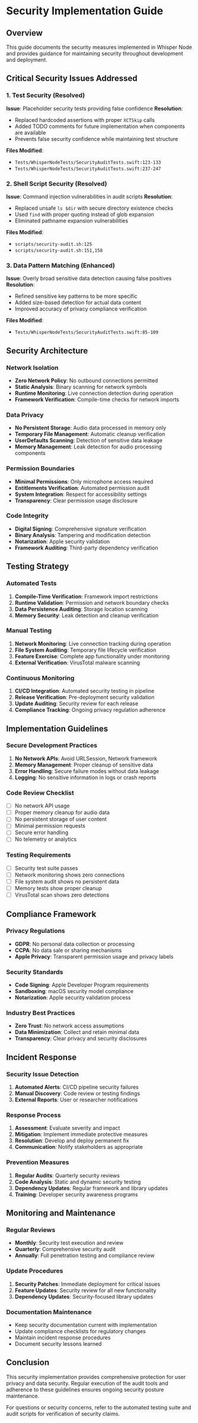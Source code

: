 # Security Implementation Guide

## Overview

This guide documents the security measures implemented in Whisper Node and provides guidance for maintaining security throughout development and deployment.

## Critical Security Issues Addressed

### 1. Test Security (Resolved)

**Issue**: Placeholder security tests providing false confidence
**Resolution**: 
- Replaced hardcoded assertions with proper `XCTSkip` calls
- Added TODO comments for future implementation when components are available
- Prevents false security confidence while maintaining test structure

**Files Modified**:
- `Tests/WhisperNodeTests/SecurityAuditTests.swift:123-133`
- `Tests/WhisperNodeTests/SecurityAuditTests.swift:237-247`

### 2. Shell Script Security (Resolved)

**Issue**: Command injection vulnerabilities in audit scripts
**Resolution**:
- Replaced unsafe `ls $dir` with secure directory existence checks
- Used `find` with proper quoting instead of glob expansion
- Eliminated pathname expansion vulnerabilities

**Files Modified**:
- `scripts/security-audit.sh:125`
- `scripts/security-audit.sh:151,158`

### 3. Data Pattern Matching (Enhanced)

**Issue**: Overly broad sensitive data detection causing false positives
**Resolution**:
- Refined sensitive key patterns to be more specific
- Added size-based detection for actual data content
- Improved accuracy of privacy compliance verification

**Files Modified**:
- `Tests/WhisperNodeTests/SecurityAuditTests.swift:85-109`

## Security Architecture

### Network Isolation
- **Zero Network Policy**: No outbound connections permitted
- **Static Analysis**: Binary scanning for network symbols
- **Runtime Monitoring**: Live connection detection during operation
- **Framework Verification**: Compile-time checks for network imports

### Data Privacy
- **No Persistent Storage**: Audio data processed in memory only
- **Temporary File Management**: Automatic cleanup verification
- **UserDefaults Scanning**: Detection of sensitive data leakage
- **Memory Management**: Leak detection for audio processing components

### Permission Boundaries
- **Minimal Permissions**: Only microphone access required
- **Entitlements Verification**: Automated permission audit
- **System Integration**: Respect for accessibility settings
- **Transparency**: Clear permission usage disclosure

### Code Integrity
- **Digital Signing**: Comprehensive signature verification
- **Binary Analysis**: Tampering and modification detection
- **Notarization**: Apple security validation
- **Framework Auditing**: Third-party dependency verification

## Testing Strategy

### Automated Tests
1. **Compile-Time Verification**: Framework import restrictions
2. **Runtime Validation**: Permission and network boundary checks
3. **Data Persistence Auditing**: Storage location scanning
4. **Memory Security**: Leak detection and cleanup verification

### Manual Testing
1. **Network Monitoring**: Live connection tracking during operation
2. **File System Auditing**: Temporary file lifecycle verification
3. **Feature Exercise**: Complete app functionality under monitoring
4. **External Verification**: VirusTotal malware scanning

### Continuous Monitoring
1. **CI/CD Integration**: Automated security testing in pipeline
2. **Release Verification**: Pre-deployment security validation
3. **Update Auditing**: Security review for each release
4. **Compliance Tracking**: Ongoing privacy regulation adherence

## Implementation Guidelines

### Secure Development Practices
1. **No Network APIs**: Avoid URLSession, Network framework
2. **Memory Management**: Proper cleanup of sensitive data
3. **Error Handling**: Secure failure modes without data leakage
4. **Logging**: No sensitive information in logs or crash reports

### Code Review Checklist
- [ ] No network API usage
- [ ] Proper memory cleanup for audio data
- [ ] No persistent storage of user content
- [ ] Minimal permission requests
- [ ] Secure error handling
- [ ] No telemetry or analytics

### Testing Requirements
- [ ] Security test suite passes
- [ ] Network monitoring shows zero connections
- [ ] File system audit shows no persistent data
- [ ] Memory tests show proper cleanup
- [ ] VirusTotal scan shows zero detections

## Compliance Framework

### Privacy Regulations
- **GDPR**: No personal data collection or processing
- **CCPA**: No data sale or sharing mechanisms
- **Apple Privacy**: Transparent permission usage and privacy labels

### Security Standards
- **Code Signing**: Apple Developer Program requirements
- **Sandboxing**: macOS security model compliance
- **Notarization**: Apple security validation process

### Industry Best Practices
- **Zero Trust**: No network access assumptions
- **Data Minimization**: Collect and retain minimal data
- **Transparency**: Clear privacy and security disclosures

## Incident Response

### Security Issue Detection
1. **Automated Alerts**: CI/CD pipeline security failures
2. **Manual Discovery**: Code review or testing findings
3. **External Reports**: User or researcher notifications

### Response Process
1. **Assessment**: Evaluate severity and impact
2. **Mitigation**: Implement immediate protective measures
3. **Resolution**: Develop and deploy permanent fix
4. **Communication**: Notify stakeholders as appropriate

### Prevention Measures
1. **Regular Audits**: Quarterly security reviews
2. **Code Analysis**: Static and dynamic security testing
3. **Dependency Updates**: Regular framework and library updates
4. **Training**: Developer security awareness programs

## Monitoring and Maintenance

### Regular Reviews
- **Monthly**: Security test execution and review
- **Quarterly**: Comprehensive security audit
- **Annually**: Full penetration testing and compliance review

### Update Procedures
1. **Security Patches**: Immediate deployment for critical issues
2. **Feature Updates**: Security review for all new functionality
3. **Dependency Updates**: Security-focused library updates

### Documentation Maintenance
- Keep security documentation current with implementation
- Update compliance checklists for regulatory changes
- Maintain incident response procedures
- Document security lessons learned

## Conclusion

This security implementation provides comprehensive protection for user privacy and data security. Regular execution of the audit tools and adherence to these guidelines ensures ongoing security posture maintenance.

For questions or security concerns, refer to the automated testing suite and audit scripts for verification of security claims.